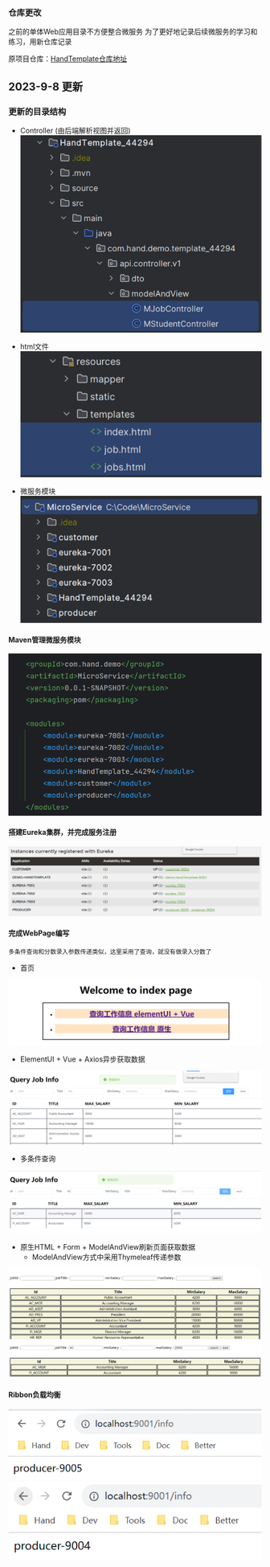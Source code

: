 

### 仓库更改
之前的单体Web应用目录不方便整合微服务
为了更好地记录后续微服务的学习和练习，用新仓库记录

原项目仓库：[HandTemplate仓库地址](https://github.com/2907555270/HandTemplate_44294)

## 2023-9-8 更新
### 更新的目录结构
* Controller (由后端解析视图并返回)
![img.png](source/img_micro.png)

* html文件
![img_1.png](source/img_micro_1.png)

* 微服务模块
![img_2.png](source/img_micro_2.png)

#### Maven管理微服务模块
![img.png](source/img.png)
#### 搭建Eureka集群，并完成服务注册
![img_6.png](source/img_6.png)


#### 完成WebPage编写
<code>多条件查询和分数录入参数传递类似，这里采用了查询，就没有做录入分数了</code>
* 首页

![img_1.png](source/img_1.png)
* ElementUI + Vue + Axios异步获取数据

![img_2.png](source/img_2.png)
* 多条件查询

![img_3.png](source/img_3.png)
* 原生HTML + Form + ModelAndView刷新页面获取数据
    * ModelAndView方式中采用Thymeleaf传递参数

![img_4.png](source/img_4.png)
![img_5.png](source/img_5.png)
#### Ribbon负载均衡
![img_7.png](source/img_7.png)
![img_8.png](source/img_8.png)
